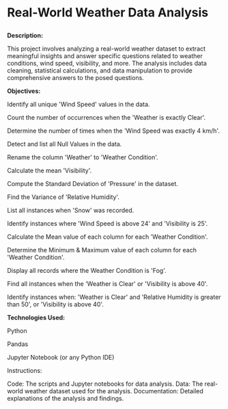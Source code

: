 <h1><p><strong>Real-World Weather Data Analysis</strong></p></h1>

**Description:**

This project involves analyzing a real-world weather dataset to extract meaningful insights and answer specific questions related to weather conditions, wind speed, visibility, and more. The analysis includes data cleaning, statistical calculations, and data manipulation to provide comprehensive answers to the posed questions.


**Objectives:**

Identify all unique 'Wind Speed' values in the data.

Count the number of occurrences when the 'Weather is exactly Clear'.

Determine the number of times when the 'Wind Speed was exactly 4 km/h'.

Detect and list all Null Values in the data.

Rename the column 'Weather' to 'Weather Condition'.

Calculate the mean 'Visibility'.

Compute the Standard Deviation of 'Pressure' in the dataset.

Find the Variance of 'Relative Humidity'.

List all instances when 'Snow' was recorded.

Identify instances where 'Wind Speed is above 24' and 'Visibility is 25'.

Calculate the Mean value of each column for each 'Weather Condition'.

Determine the Minimum & Maximum value of each column for each 'Weather Condition'.

Display all records where the Weather Condition is 'Fog'.

Find all instances when the 'Weather is Clear' or 'Visibility is above 40'.

Identify instances when:
'Weather is Clear' and 'Relative Humidity is greater than 50', or
'Visibility is above 40'.



**Technologies Used:**


Python

Pandas

Jupyter Notebook (or any Python IDE)


Instructions:

Code: The scripts and Jupyter notebooks for data analysis.
Data: The real-world weather dataset used for the analysis.
Documentation: Detailed explanations of the analysis and findings.
